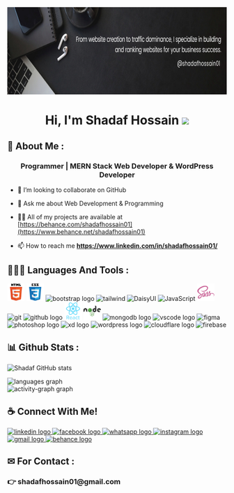 
<img src="image/shadafhossain.jpg" width="100%" height="200px">



#    <h1 align="center">Hi, I'm Shadaf Hossain <img src="https://media.giphy.com/media/hvRJCLFzcasrR4ia7z/giphy.gif" width="25px"> </h1>


## 🚀 About Me :

<h3 align="center">Programmer | MERN Stack Web Developer & WordPress Developer </h3> 







- 👯 I’m looking to collaborate on GitHub 

- 💬 Ask me about Web Development & Programming

- 👨‍💻 All of my projects are available at [https://behance.com/shadafhossain01](https://www.behance.net/shadafhossain01)

- 📫 How to reach me **https://www.linkedin.com/in/shadafhossain01/**












  







###







<h2 align="left"> 👨🏽‍💻 Languages And Tools :</h2>
<p align="left"> 
 <img src="https://raw.githubusercontent.com/devicons/devicon/master/icons/html5/html5-original-wordmark.svg" alt="html5" width="40" height="40"/> 
<img src="https://raw.githubusercontent.com/devicons/devicon/master/icons/css3/css3-original-wordmark.svg" alt="css3" width="40" height="40"/> 
 <img src="https://cdn.jsdelivr.net/gh/devicons/devicon/icons/bootstrap/bootstrap-original.svg" height="40" alt="bootstrap logo"  /> 
 <img src="https://www.vectorlogo.zone/logos/tailwindcss/tailwindcss-icon.svg" alt="tailwind" width="40" height="40"/> 
  <img src="https://avatars.githubusercontent.com/u/76870092?s=280&v=4" alt="DaisyUI"  height="40"/> 
   <img  alt="JavaScript" height ="42px"  src="https://raw.githubusercontent.com/rahul-jha98/github_readme_icons/main/language_and_tools/square/javascript/javascript.svg"> 
 <img src="https://raw.githubusercontent.com/devicons/devicon/master/icons/sass/sass-original.svg" alt="sass" width="40" height="40"/> 
 <img src="https://www.vectorlogo.zone/logos/git-scm/git-scm-icon.svg" alt="git" width="40" height="40"/> 
   <img src="https://skillicons.dev/icons?i=github" height="40" alt="github logo"  />
 <img src="https://raw.githubusercontent.com/devicons/devicon/master/icons/react/react-original-wordmark.svg" alt="react" width="40" height="40"/> 
   <img src="https://raw.githubusercontent.com/devicons/devicon/master/icons/nodejs/nodejs-original-wordmark.svg" alt="nodejs" width="40" height="40"/> 
    <img src="https://skillicons.dev/icons?i=mongodb" height="40" alt="mongodb logo"  />
  <img src="https://skillicons.dev/icons?i=vscode" height="40" alt="vscode logo"  />
   <img src="https://www.vectorlogo.zone/logos/figma/figma-icon.svg" alt="figma" width="40" height="40"/> 
 <img src="https://cdn.jsdelivr.net/gh/devicons/devicon/icons/photoshop/photoshop-plain.svg" height="40" alt="photoshop logo"  />
<img src="https://cdn.jsdelivr.net/gh/devicons/devicon/icons/xd/xd-plain.svg" height="40" alt="xd logo"  /> 
 <img src="https://skillicons.dev/icons?i=wordpress" height="40" alt="wordpress logo"  />
   <img src="https://skillicons.dev/icons?i=cloudflare" height="40" alt="cloudflare logo"  />
 <img src="https://www.vectorlogo.zone/logos/firebase/firebase-icon.svg" alt="firebase" width="40" height="40"/> 



<br>
  
<h2 align="left"> 📊 Github Stats :</h2>

 ![Shadaf GitHub stats](https://github-readme-stats.vercel.app/api?username=shadafhossain01&show_icons=true&theme=highcontrast&rank_icon=github)

 <div align="left">
  <img src="https://github-readme-stats.vercel.app/api/top-langs?username=shadafhossain01&locale=en&hide_title=false&layout=compact&card_width=320&langs_count=10&theme=darcula&hide_border=false&order=2" height="229" alt="languages graph" /> <br>
  <img src="https://github-readme-activity-graph.vercel.app/graph?username=shadafhossain01&radius=16&theme=vue&area=true&order=5&custom_title=Contribution%20Graph&hide_border=false" height="300" alt="activity-graph graph"  />
</div>

###


###

<h2 align="left"> ☕ Connect With Me! </h2>
<div align="left">
  <a href="https://www.linkedin.com/in/shadafhossain01/" target="_blank">
    <img src="https://img.shields.io/static/v1?message=LinkedIn&logo=linkedin&label=&color=0077B5&logoColor=white&labelColor=&style=flat" height="35" alt="linkedin logo"  />
  </a>
  <a href="https://www.facebook.com/shadafhossain01/" target="_blank">
    <img src="https://img.shields.io/static/v1?message=Facebook&logo=facebook&label=&color=1877F2&logoColor=white&labelColor=&style=flat" height="35" alt="facebook logo"  />
  </a>
  <a href="http://wa.link/duufi7" target="_blank">
    <img src="https://img.shields.io/static/v1?message=Whatsapp&logo=whatsapp&label=&color=25D366&logoColor=white&labelColor=&style=flat" height="35" alt="whatsapp logo"  />
  </a>
  <a href="https://www.instagram.com/shadafhossain01/" target="_blank">
    <img src="https://img.shields.io/static/v1?message=Instagram&logo=instagram&label=&color=E4405F&logoColor=white&labelColor=&style=flat" height="35" alt="instagram logo"  />
  </a>
  <a href="mailto:shadafhossain01@gmail.com" target="_blank">
    <img src="https://img.shields.io/static/v1?message=Gmail&logo=gmail&label=&color=D14836&logoColor=white&labelColor=&style=flat" height="35" alt="gmail logo"  />
  </a>
  <a href="https://www.behance.net/shadafhossain01" target="_blank">
    <img src="https://img.shields.io/static/v1?message=Behance&logo=behance&label=&color=1769ff&logoColor=white&labelColor=&style=flat" height="35" alt="behance logo"  />
  </a>
</div>


## ✉ For Contact :
<h3>👉 shadafhossain01@gmail.com</h3>
